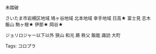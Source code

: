 未踏破

さいたま市岩槻区地域 鳩ヶ谷地域 北本地域 幸手地域 日高★ 富士見 志木  
飯山 駒ヶ根★ 伊那★ 岡谷★  

ジョリロジャー以下以外 狭山 和光 蕨 秩父 飯能 諏訪 大町

Tags: コロプラ